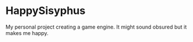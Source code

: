 # HappySisyphus
My personal project creating a game engine.  It might sound obsured but it makes me happy.
